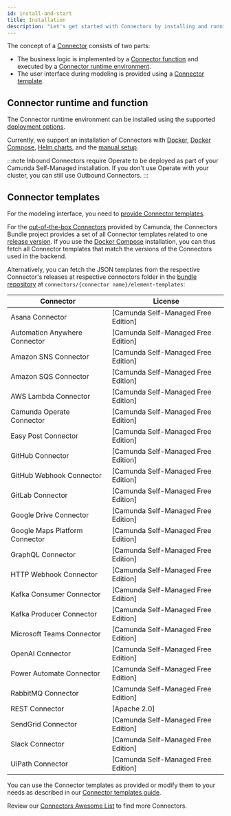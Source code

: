 ```yaml
---
id: install-and-start
title: Installation
description: "Let's get started with Connectors by installing and running them."
---
```


The concept of a [Connector](/components/connectors/introduction.md) consists of two parts:

- The business logic is implemented by a [Connector function](/components/connectors/custom-built-connectors/connector-sdk.md#runtime-logic)
  and executed by a [Connector runtime environment](/components/connectors/custom-built-connectors/connector-sdk.md#runtime-environments).
- The user interface during modeling is provided using a [Connector template](/components/connectors/custom-built-connectors/connector-templates.md).

## Connector runtime and function

The Connector runtime environment can be installed using the supported [deployment options](/self-managed/platform-deployment/overview.md#deployment-options).

Currently, we support an installation of Connectors with [Docker](/self-managed/platform-deployment/docker.md#connectors),
[Docker Compose](/self-managed/platform-deployment/docker.md#docker-compose), [Helm charts](/self-managed/platform-deployment/helm-kubernetes/overview.md), and the [manual setup](/self-managed/platform-deployment/manual.md#run-connectors).

:::note
Inbound Connectors require Operate to be deployed as part of your Camunda Self-Managed installation.
If you don't use Operate with your cluster, you can still use Outbound Connectors.
:::

## Connector templates

For the modeling interface, you need to [provide Connector templates](/components/connectors/custom-built-connectors/connector-templates.md#providing-and-using-connector-templates).

For the [out-of-the-box Connectors](/components/connectors/out-of-the-box-connectors/available-connectors-overview.md) provided by Camunda,
the Connectors Bundle project provides a set of all Connector templates related to one [release version](https://github.com/camunda/connectors-bundle/releases).
If you use the [Docker Compose](/self-managed/platform-deployment/docker.md#docker-compose) installation, you can thus fetch all Connector templates that match the versions of the Connectors used in the backend.

Alternatively, you can fetch the JSON templates from the respective Connector's releases at respective connectors folder in the [bundle repository](https://github.com/camunda/connectors-bundle)
at `connectors/{connector name}/element-templates`:

| Connector                      | License                             |
| ------------------------------ | ----------------------------------- |
| Asana Connector                | [Camunda Self-Managed Free Edition] |
| Automation Anywhere Connector  | [Camunda Self-Managed Free Edition] |
| Amazon SNS Connector           | [Camunda Self-Managed Free Edition] |
| Amazon SQS Connector           | [Camunda Self-Managed Free Edition] |
| AWS Lambda Connector           | [Camunda Self-Managed Free Edition] |
| Camunda Operate Connector      | [Camunda Self-Managed Free Edition] |
| Easy Post Connector            | [Camunda Self-Managed Free Edition] |
| GitHub Connector               | [Camunda Self-Managed Free Edition] |
| GitHub Webhook Connector       | [Camunda Self-Managed Free Edition] |
| GitLab Connector               | [Camunda Self-Managed Free Edition] |
| Google Drive Connector         | [Camunda Self-Managed Free Edition] |
| Google Maps Platform Connector | [Camunda Self-Managed Free Edition] |
| GraphQL Connector              | [Camunda Self-Managed Free Edition] |
| HTTP Webhook Connector         | [Camunda Self-Managed Free Edition] |
| Kafka Consumer Connector       | [Camunda Self-Managed Free Edition] |
| Kafka Producer Connector       | [Camunda Self-Managed Free Edition] |
| Microsoft Teams Connector      | [Camunda Self-Managed Free Edition] |
| OpenAI Connector               | [Camunda Self-Managed Free Edition] |
| Power Automate Connector       | [Camunda Self-Managed Free Edition] |
| RabbitMQ Connector             | [Camunda Self-Managed Free Edition] |
| REST Connector                 | [Apache 2.0]                        |
| SendGrid Connector             | [Camunda Self-Managed Free Edition] |
| Slack Connector                | [Camunda Self-Managed Free Edition] |
| UiPath Connector               | [Camunda Self-Managed Free Edition] |

You can use the Connector templates as provided or modify them to your needs as described in our [Connector templates guide](/components/connectors/custom-built-connectors/connector-templates.md).

Review our [Connectors Awesome List](https://github.com/camunda-community-hub/camunda-8-connectors/tree/main) to find more Connectors.
